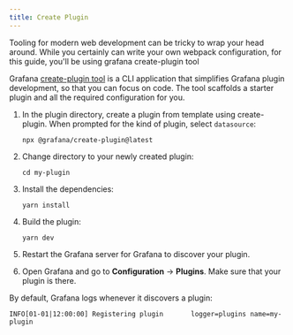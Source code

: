 ```yaml
---
title: Create Plugin
---
```


Tooling for modern web development can be tricky to wrap your head around. While you certainly can write your own webpack configuration, for this guide, you'll be using grafana create-plugin tool

Grafana [create-plugin tool](https://www.npmjs.com/package/@grafana/create-plugin) is a CLI application that simplifies Grafana plugin development, so that you can focus on code. The tool scaffolds a starter plugin and all the required configuration for you.

1. In the plugin directory, create a plugin from template using create-plugin. When prompted for the kind of plugin, select `datasource`:

   ```
   npx @grafana/create-plugin@latest
   ```

1. Change directory to your newly created plugin:

   ```
   cd my-plugin
   ```

1. Install the dependencies:

   ```
   yarn install
   ```

1. Build the plugin:

   ```
   yarn dev
   ```

1. Restart the Grafana server for Grafana to discover your plugin.
1. Open Grafana and go to **Configuration** -> **Plugins**. Make sure that your plugin is there.

By default, Grafana logs whenever it discovers a plugin:

```
INFO[01-01|12:00:00] Registering plugin       logger=plugins name=my-plugin
```
